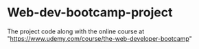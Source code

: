 # Web-dev-bootcamp-project
The project code along with the online course at "https://www.udemy.com/course/the-web-developer-bootcamp"
